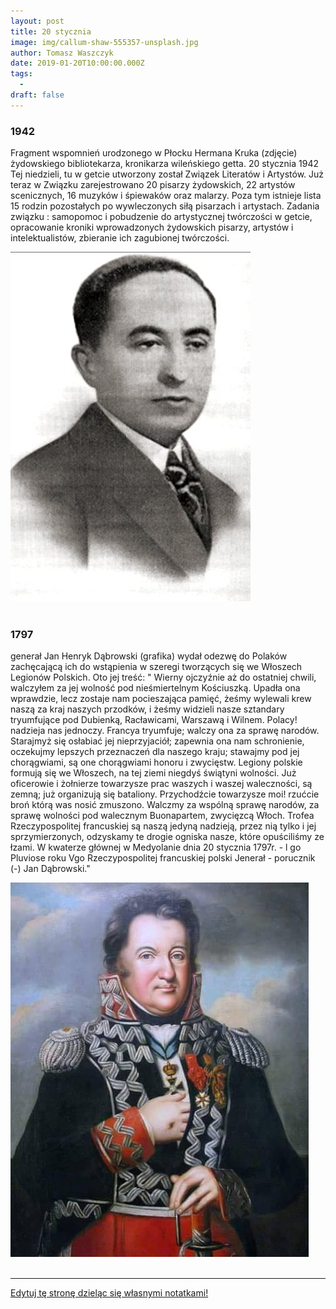 ```yaml
---
layout: post
title: 20 stycznia
image: img/callum-shaw-555357-unsplash.jpg
author: Tomasz Waszczyk
date: 2019-01-20T10:00:00.000Z
tags:
  - 
draft: false  
---
```


### 1942

Fragment wspomnień urodzonego w Płocku Hermana Kruka (zdjęcie) żydowskiego bibliotekarza, kronikarza wileńskiego getta.
20 stycznia 1942 Tej niedzieli, tu w getcie utworzony został Związek Literatów i Artystów. Już teraz w Związku zarejestrowano 20 pisarzy  żydowskich, 22 artystów scenicznych, 16 muzyków i śpiewaków oraz malarzy. Poza tym istnieje lista 15 rodzin pozostałych po wywleczonych siłą pisarzach i artystach. Zadania związku : samopomoc i pobudzenie do artystycznej twórczości w getcie, opracowanie kroniki wprowadzonych żydowskich pisarzy, artystów i intelektualistów, zbieranie ich zagubionej twórczości.

<img src="./img/january/kruka.jpg"/><br><br>

### 1797

generał Jan Henryk Dąbrowski (grafika) wydał odezwę do Polaków zachęcającą ich do wstąpienia w szeregi tworzących się we Włoszech Legionów Polskich.
Oto jej treść:
" Wierny ojczyźnie aż do ostatniej chwili,
walczyłem za jej wolność pod
nieśmiertelnym Kościuszką. Upadła ona
wprawdzie, lecz zostaje nam pocieszająca
pamięć, żeśmy wylewali krew naszą za
kraj naszych przodków, i żeśmy widzieli
nasze sztandary tryumfujące pod
Dubienką, Racławicami, Warszawą i
Wilnem. Polacy! nadzieja nas jednoczy.
Francya tryumfuje; walczy ona za sprawę
narodów. Starajmyż się osłabiać jej
nieprzyjaciół; zapewnia ona nam
schronienie, oczekujmy lepszych
przeznaczeń dla naszego kraju; stawajmy
pod jej chorągwiami, są one chorągwiami
honoru i zwycięstw. Legiony polskie
formują się we Włoszech, na tej ziemi
niegdyś świątyni wolności. Już oficerowie
i żołnierze towarzysze prac waszych i
waszej waleczności, są zemną; już
organizują się bataliony. Przychodźcie
towarzysze moi! rzućcie broń którą was
nosić zmuszono. Walczmy za wspólną
sprawę narodów, za sprawę wolności pod
walecznym Buonapartem, zwycięzcą
Włoch. Trofea Rzeczypospolitej
francuskiej są naszą jedyną nadzieją,
przez nią tylko i jej sprzymierzonych,
odzyskamy te drogie ogniska nasze, które
opuściliśmy ze łzami. W kwaterze
głównej w Medyolanie dnia 20 stycznia
1797r. - l go Pluviose roku Vgo
Rzeczypospolitej francuskiej polski
Jenerał - porucznik (-) Jan Dąbrowski."

<img src="./img/january/dabrowski.jpg"/><br><br>

---

<a href="https://github.com/TomaszWaszczyk/historia.waszczyk.com/edit/master/src/content/january-20.md" target="_blank">Edytuj tę stronę dzieląc się własnymi notatkami!</a>
